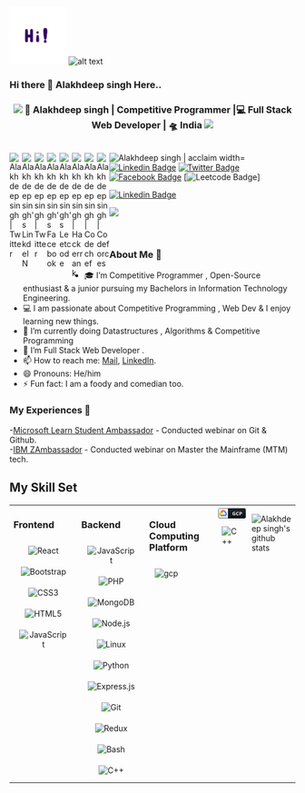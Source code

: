 <img src="https://github.com/Alakhdeepsingh/Alakhdeepsingh/blob/master/Hi.gif" alt="alt text" width="100" height="100" />
<img src="https://github.com/rahul799/rahul799/blob/master/Hi.gif" alt="alt text" width="100" height="100" />

### Hi there 👋 Alakhdeep singh Here..

<div align="center">
<h3><img src="https://media.giphy.com/media/WUlplcMpOCEmTGBtBW/giphy.gif" width="30"> 🙎 Alakhdeep singh | Competitive Programmer |💻 Full Stack Web Developer | 🛸 India 
  <img src="https://media.giphy.com/media/WUlplcMpOCEmTGBtBW/giphy.gif" width="30"></h3>
</div>

<br/>
<a href="https://alakhdeepsingh773@gmail.com">
  <img align="left" alt="Alakhdeep singh | Twitter" width="22px" src="https://cdn.jsdelivr.net/npm/simple-icons@v3/icons/gmail.svg" />
</a>
<a href="https://www.linkedin.com/in/alakhdeepsingh/">
  <img align="left" alt="Alakhdeep singh's LinkdeIN" width="22px" src="https://cdn.jsdelivr.net/npm/simple-icons@v3/icons/linkedin.svg" />
</a>
<a href="https://twitter.com/AlakhdeepS">
  <img align="left" alt="Alakhdeep singh | Twitter" width="22px" src="https://cdn.jsdelivr.net/npm/simple-icons@v3/icons/twitter.svg" />
</a>
<a href="https://<a href="https://www.facebook.com/alakhdeep.singh/">
  <img align="left" alt="Alakhdeep singh's Facebook" width="22px" src="https://cdn.jsdelivr.net/npm/simple-icons@v3/icons/facebook.svg" />
</a>
<a href="https://leetcode.com/alakhdeepsingh773/">
  <img align="left" alt="Alakhdeep singh's Leetcode" width="22px" src="https://cdn.jsdelivr.net/npm/simple-icons@v3/icons/leetcode.svg" />
</a>
<a href="https://www.hackerrank.com/alakhdeep">
  <img align="left" alt="Alakhdeep singh | Hackerrank" width="22px" src="https://cdn.jsdelivr.net/npm/simple-icons@v3/icons/hackerrank.svg" />
</a>
<a href="https://www.codechef.com/users/alakhdeep2222">
  <img align="left" alt="Alakhdeep singh | Codechef" width="22px" src="https://cdn.jsdelivr.net/npm/simple-icons@v3/icons/codechef.svg" />
</a>
  <a href="https://codeforces.com/profile/alakhdeepsingh773">
  <img align="left" alt="Alakhdeep singh | Codeforces" width="22px" src="https://cdn.jsdelivr.net/npm/simple-icons@v3/icons/codeforces.svg" />
</a>
                                                                                                                                           
 <a href="https://www.youracclaim.com/badges/ef0eb5e0-a939-4a08-86b6-ba85b29e42f4">
  <img align="left" alt="Alakhdeep singh | acclaim width="22px" src="https://cdn.jsdelivr.net/npm/simple-icons@v3/icons/acclaim.svg"/>
</a>                                                                                                                                         
                                                                                                                                           
  
  [![Linkedin Badge](https://img.shields.io/badge/-alakhdeepsingh-blue?style=flat-square&logo=Linkedin&logoColor=white&link=https://https://www.linkedin.com/in/samarjit-mahi/)](https://www.linkedin.com/in/alakhdeepsingh/) [![Twitter Badge](https://img.shields.io/badge/-@AlakhdeepS-1ca0f1?style=flat-square&labelColor=1ca0f1&logo=twitter&logoColor=white&link=https://twitter.com/hisamarmahi)](https://twitter.com/hisamarmahi) [![Facebook Badge](https://img.shields.io/badge/-@alakhdeep.singh-3b5998?style=flat-square&labelColor=3b5998&logo=facebook&logoColor=white&link=https://https://www.facebook.com/alakhdeep.singh/)](https://www.facebook.com/hisamarmahi/)  [![Leetcode Badge](https://img.shields.io/badge/-@alakhdeepsingh773-blue?style=flat-square&logo=Leetcode&logoColor=white&link=https://leetcode.com/alakhdeepsingh773/)]
  
   [![Linkedin Badge](https://img.shields.io/badge/-alakhdeepsingh-blue?style=flat-square&logo=Linkedin&logoColor=white&link=https://https://www.linkedin.com/in/samarjit-mahi/)](https://www.linkedin.com/in/alakhdeepsingh/)
  

![](https://visitor-badge.glitch.me/badge?page_id=Alakhdeepsingh.Alakhdeepsingh)

<br />

### About Me 🚀
- 🎓 I’m Competitive Programmer , Open-Source enthusiast & a junior pursuing my Bachelors in Information Technology Engineering. </br>
- 💻  I am passionate about Competitive Programming , Web Dev & I enjoy learning new things. </br>
- 🔭 I’m currently doing Datastructures , Algorithms & Competitive Programming  
- 🌱 I’m Full Stack Web Developer .
- 📫 How to reach me: [Mail](mailto:alakhdeepsingh773@gmail.com), [LinkedIn](https://www.linkedin.com/in/alakhdeepsingh/).
- 😄 Pronouns: He/him
- ⚡ Fun fact: I am a foody and comedian too.

### My Experiences 🙌
-[Microsoft Learn Student Ambassador](https://studentambassadors.microsoft.com) - Conducted webinar on Git & Github.                                                             
-[IBM ZAmbassador](https://zambassador.com/) - Conducted webinar on Master the Mainframe (MTM) tech.

## My Skill Set  
<table><tr><td valign="top" width="33%">

### Frontend  
<div align="center">  
<img style="margin: 10px" src="https://profilinator.rishav.dev/skills-assets/react-original-wordmark.svg" alt="React" height="50" />  
<img style="margin: 10px" src="https://profilinator.rishav.dev/skills-assets/bootstrap-plain.svg" alt="Bootstrap" height="50" />  
<img style="margin: 10px" src="https://profilinator.rishav.dev/skills-assets/css3-original-wordmark.svg" alt="CSS3" height="50" />  
<img style="margin: 10px" src="https://profilinator.rishav.dev/skills-assets/html5-original-wordmark.svg" alt="HTML5" height="50" />   
<img style="margin: 10px" src="https://profilinator.rishav.dev/skills-assets/javascript-original.svg" alt="JavaScript" height="50" />   
</div></td><td valign="top" width="33%">

### Backend  
<div align="center">  
<img style="margin: 10px" src="https://profilinator.rishav.dev/skills-assets/javascript-original.svg" alt="JavaScript" height="50" />    
<img style="margin: 10px" src="https://profilinator.rishav.dev/skills-assets/php-original.svg" alt="PHP" height="50" />  
<img style="margin: 10px" src="https://profilinator.rishav.dev/skills-assets/mongodb-original-wordmark.svg" alt="MongoDB" height="50" />  
<img style="margin: 10px" src="https://profilinator.rishav.dev/skills-assets/nodejs-original-wordmark.svg" alt="Node.js" height="50" />  
<img style="margin: 10px" src="https://profilinator.rishav.dev/skills-assets/linux-original.svg" alt="Linux" height="50" />  
<img style="margin: 10px" src="https://profilinator.rishav.dev/skills-assets/python-original.svg" alt="Python" height="50" />  
<img style="margin: 10px" src="https://profilinator.rishav.dev/skills-assets/express-original-wordmark.svg" alt="Express.js" height="50" />  
<img style="margin: 10px" src="https://profilinator.rishav.dev/skills-assets/git-scm-icon.svg" alt="Git" height="50" />  
<img style="margin: 10px" src="https://profilinator.rishav.dev/skills-assets/redux-original.svg" alt="Redux" height="50" />  
<img style="margin: 10px" src="https://profilinator.rishav.dev/skills-assets/gnu_bash-icon.svg" alt="Bash" height="50" />  
<img style="margin: 10px" src="https://profilinator.rishav.dev/skills-assets/cplusplus-original.svg" alt="C++" height="50" />  
</div></td><td valign="top" width="33%">
  
  ### Cloud Computing Platform
  
 <img style="margin: 10px" src="https://profilinator.rishav.dev/skills-assets/gcp.svg" alt="gcp" height="50" />  
</div></td><td valign="top" width="33%">
  <img src="https://raw.githubusercontent.com/8bithemant/8bithemant/master/svg/dev/services/gcp.svg" alt="gcp" style="vertical-align:top; margin:4px">
  <img style="margin: 10px" src="https://profilinator.rishav.dev/skills-assets/cplusplus-original.svg" alt="C++" height="50" />  
</div></td><td valign="top" width="33%">
  
  

![Alakhdeep singh's github stats](https://github-readme-stats.vercel.app/api?username=Alakhdeepsingh&show_icons=true&hide_border=true)

